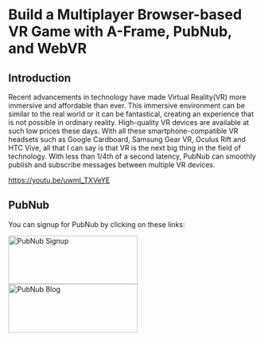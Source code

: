 # Build a Multiplayer Browser-based VR Game with A-Frame, PubNub, and WebVR

## Introduction

Recent advancements in technology have made Virtual Reality(VR) more immersive and affordable than ever. This immersive environment can be similar to the real world or it can be fantastical, creating an experience that is not possible in ordinary reality. High-quality VR devices are available at such low prices these days. With all these smartphone-compatible VR headsets such as Google Cardboard, Samsung Gear VR, Oculus Rift and HTC Vive, all that I can say is that VR is the next big thing in the field of technology. With less than 1/4th of a second latency, PubNub can smoothly publish and subscribe messages between multiple VR devices.

https://youtu.be/uwmI_TXVeYE

## PubNub

You can signup for PubNub by clicking on these links:

<a href="https://dashboard.pubnub.com/signup?devrel_gh=namrathasubramanya">
    <img alt="PubNub Signup" src="https://i.imgur.com/og5DDjf.png" width=260 height=97/>
</a>
<br/>
<a href="https://www.pubnub.com/blog/build-multiplayer-browser-based-vr-game-aframe-webvr/?devrel_gh=namrathasubramanya">
    <img alt="PubNub Blog" src="https://i.imgur.com/aJ927CO.png" width=260 height=98/>
</a>

